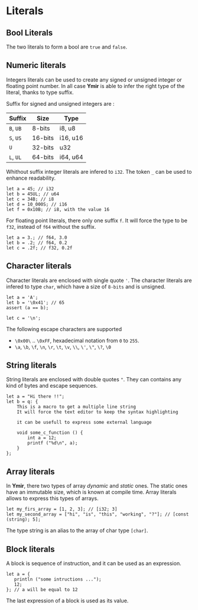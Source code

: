 # Literals

## Bool Literals

The two literals to form a bool are `true` and `false`.

## Numeric literals

Integers literals can be used to create any signed or unsigned integer
or floating point number. In all case **Ymir** is able to infer the
right type of the literal, thanks to type suffix. 

Suffix for signed and unsigned integers are :

| Suffix | Size | Type |
| -- | -- | -- |
| `B`, `UB` | 8-bits  | i8, u8   |
| `S`, `US` | 16-bits | i16, u16 |
| `U`       | 32-bits | u32      |
| `L`, `UL` | 64-bits | i64, u64 |

Whithout suffix integer literals are infered to `i32`.
The token `_` can be used to enhance readability.

```ymir
let a = 45; // i32
let b = 45UL; // u64
let c = 34B; // i8
let d = 10_000S; // i16
let f = 0x10B; // i8, with the value 16
```

For floating point literals, there only one suffix `f`. It will force
the type to be `f32`, instead of `f64` without the suffix.

```ymir
let a = 3.; // f64, 3.0
let b = .2; // f64, 0.2
let c = .2f; // f32, 0.2f
```


## Character literals

Character literals are enclosed with single quote `'`.  The character
literals are infered to type `char`, which have a size of `8-bits` and
is unsigned.

```ymir
let a = 'A'; 
let b = '\0x41'; // 65
assert (a == b);

let c = '\n';
```

The following escape characters are supported
- `\0x00\` .. `\0xFF`, hexadecimal notation from `0` to `255`.
- `\a`, `\b`, `\f`, `\n`, `\r`, `\t`, `\v`, `\\`, `\'`, `\"`, `\?`, `\0`

## String literals

String literals are enclosed with double quotes `"`. They can contains
any kind of bytes and escape sequences.

```ymir
let a = "Hi there !!";
let b = q: { 
	This is a macro to get a multiple line string
	It will force the text editor to keep the syntax highlighting
	
	it can be usefull to express some external language 
	
	void some_c_function () {
		int a = 12;
		printf ("%d\n", a);
	}
};

```

## Array literals

In **Ymir**, there two types of array *dynamic* and *static* ones.
The static ones have an immutable size, which is known at compile time.
Array literals allows to express this types of arrays.

```ymir
let my_firs_array = [1, 2, 3]; // [i32; 3]
let my_second_array = ["hi", "is", "this", "working", "?"]; // [const (string); 5];
```

The type string is an alias to the array of char type `[char]`.


## Block literals

A block is sequence of instruction, and it can be used as an expression.

```ymir
let a = {
   println ("some intructions ...");
   12;
}; // a will be equal to 12
```

The last expression of a block is used as its value.


